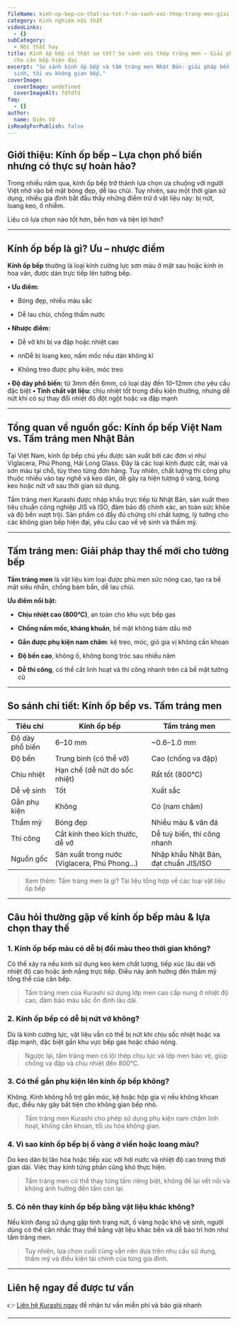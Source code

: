 ```yaml
---
fileName: kinh-op-bep-co-that-su-tot-?-so-sanh-voi-thep-trang-men-giai-phap-moi-cho-bep-hien-dai
category: Kinh nghiệm nội thất
videoLinks:
  - {}
subCategory:
  - Nội thất hay
title: Kính ốp bếp có thật sự tốt? So sánh với thép tráng men – Giải pháp mới
  cho căn bếp hiện đại
excerpt: "So sánh kính ốp bếp và tấm tráng men Nhật Bản: giải pháp bền, dễ vệ
  sinh, tối ưu không gian bếp."
coverImage:
  coverImage: undefined
  coverImageAlt: fdfdfd
faq:
  - {}
author:
  name: Diện Võ
isReadyForPublish: false
---
```

## Giới thiệu: Kính ốp bếp – Lựa chọn phổ biến nhưng có thực sự hoàn hảo?

Trong nhiều năm qua, kính ốp bếp trở thành lựa chọn ưa chuộng với người Việt nhờ vào bề mặt bóng đẹp, dễ lau chùi. Tuy nhiên, sau một thời gian sử dụng, nhiều gia đình bắt đầu thấy những điểm trừ ở vật liệu này: bị nứt, loang keo, ố nhiễm.

Liệu có lựa chọn nào tốt hơn, bền hơn và tiện lợi hơn?

* * *

## Kính ốp bếp là gì? Ưu – nhược điểm

**Kính ốp bếp** thường là loại kính cường lực sơn màu ở mặt sau hoặc kính in hoa văn, được dán trực tiếp lên tường bếp.

**• Ưu điểm:**

*   Bóng đẹp, nhiều màu sắc
    
*   Dễ lau chùi, chống thấm nước
    

**• Nhược điểm:**

*   Dễ vỡ khi bị va đập hoặc nhiệt cao
    
*   nnDễ bị loang keo, nấm mốc nếu dán không kĩ
    
*   Không treo được phụ kiện, móc treo
    

**• Độ dày phổ biến:** từ 3mm đến 6mm, có loại dày đến 10–12mm cho yêu cầu đặc biệt **• Tính chất vật liệu:** chịu nhiệt tốt trong điều kiện thường, nhưng dễ nứt khi có sự thay đổi nhiệt độ đột ngột hoặc va đập mạnh

* * *

## Tổng quan về nguồn gốc: Kính ốp bếp Việt Nam vs. Tấm tráng men Nhật Bản

Tại Việt Nam, kính ốp bếp chủ yếu được sản xuất bởi các đơn vị như Viglacera, Phú Phong, Hải Long Glass. Đây là các loại kính được cắt, mài và sơn màu tại chỗ, tùy theo từng đơn hàng. Tuy nhiên, chất lượng thi công phụ thuộc nhiều vào tay nghề và keo dán, dễ gây ra hiện tượng ố vàng, bong keo hoặc nứt vỡ sau thời gian sử dụng.

Tấm tráng men Kurashi được nhập khẩu trực tiếp từ Nhật Bản, sản xuất theo tiêu chuẩn công nghiệp JIS và ISO, đảm bảo độ chính xác, an toàn sức khỏe và độ bền vượt trội. Sản phẩm có đầy đủ chứng chỉ chất lượng, lý tưởng cho các không gian bếp hiện đại, yêu cầu cao về vệ sinh và thẩm mỹ.

* * *

## Tấm tráng men: Giải pháp thay thế mới cho tường bếp

**Tấm tráng men** là vật liệu kim loại được phủ men sức nóng cao, tạo ra bề mặt siêu nhẵn, chống bám bẩn, dễ lau chùi.

**Ưu điểm nổi bật:**

*   **Chịu nhiệt cao (800°C)**, an toàn cho khu vực bếp gas
    
*   **Chống nấm mốc, kháng khuẩn**, bề mặt không bám dầu mỡ
    
*   **Gắn được phụ kiện nam châm**: kệ treo, móc, giỏ gia vị không cần khoan
    
*   **Độ bền cao**, không ố, không bong tróc sau nhiều năm
    
*   **Dễ thi công**, có thể cắt linh hoạt và thi công nhanh trên cả bề mặt tường cũ
    

* * *

## So sánh chi tiết: Kính ốp bếp vs. Tấm tráng men

| Tiêu chí | Kính ốp bếp | Tấm tráng men |
| --- | --- | --- |
| Độ dày phổ biến | 6–10 mm | ~0.6–1.0 mm |
| Độ bền | Trung bình (có thể vỡ) | Cao (chống va đập) |
| Chịu nhiệt | Hạn chế (dễ nứt do sốc nhiệt) | Rất tốt (800°C) |
| Dễ vệ sinh | Tốt | Xuất sắc |
| Gắn phụ kiện | Không | Có (nam châm) |
| Thẩm mỹ | Bóng đẹp | Nhiều màu & vân đá |
| Thi công | Cắt kính theo kích thước, dễ vỡ | Dễ tuỳ biến, thi công nhanh |
| Nguồn gốc | Sản xuất trong nước (Viglacera, Phú Phong...) | Nhập khẩu Nhật Bản, đạt chuẩn JIS/ISO |

> Xem thêm: Tấm tráng men là gì? Tài liệu tổng hợp về các loại vật liệu ốp bếp

* * *

## Câu hỏi thường gặp về kính ốp bếp màu & lựa chọn thay thế

### 1\. Kính ốp bếp màu có dễ bị đổi màu theo thời gian không?

Có thể xảy ra nếu kính sử dụng keo kém chất lượng, tiếp xúc lâu dài với nhiệt độ cao hoặc ánh nắng trực tiếp. Điều này ảnh hưởng đến thẩm mỹ tổng thể của căn bếp.

> Tấm tráng men của Kurashi sử dụng lớp men cao cấp nung ở nhiệt độ cao, đảm bảo màu sắc ổn định lâu dài.

### 2\. Kính ốp bếp có dễ bị nứt vỡ không?

Dù là kính cường lực, vật liệu vẫn có thể bị nứt khi chịu sốc nhiệt hoặc va đập mạnh, đặc biệt gần khu vực bếp gas hoặc chảo nóng.

> Ngược lại, tấm tráng men có lõi thép chịu lực và lớp men bảo vệ, giúp chống va đập và chịu nhiệt đến 800°C.

### 3\. Có thể gắn phụ kiện lên kính ốp bếp không?

Không. Kính không hỗ trợ gắn móc, kệ hoặc hộp gia vị nếu không khoan đục, điều này gây bất tiện cho không gian bếp nhỏ.

> Tấm tráng men Kurashi cho phép sử dụng phụ kiện nam châm linh hoạt, không cần khoan, tối ưu hóa không gian.

### 4\. Vì sao kính ốp bếp bị ố vàng ở viền hoặc loang màu?

Do keo dán bị lão hóa hoặc tiếp xúc với hơi nước và nhiệt độ cao trong thời gian dài. Việc thay kính từng phần cũng khó thực hiện.

> Tấm tráng men có thể thay từng tấm riêng biệt, không để lại vết nối và không ảnh hưởng đến tấm còn lại.

### 5\. Có nên thay kính ốp bếp bằng vật liệu khác không?

Nếu kính đang sử dụng gặp tình trạng nứt, ố vàng hoặc khó vệ sinh, người dùng có thể cân nhắc thay thế bằng vật liệu khác bền và dễ bảo trì hơn như tấm tráng men.

> Tuy nhiên, lựa chọn cuối cùng vẫn nên dựa trên nhu cầu sử dụng, thẩm mỹ và điều kiện tài chính của từng gia đình.

* * *

## Liên hệ ngay để được tư vấn

👉 [Liên hệ Kurashi ngay](https://www.kurashi.com.vn/lien-he) để nhận tư vấn miễn phí và báo giá nhanh

* * *
